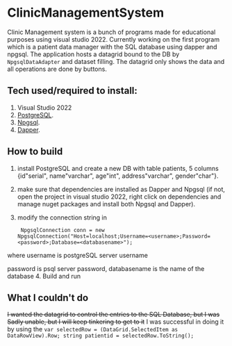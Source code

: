 # ClinicManagementSystem
Clinic Management system is a bunch of programs made for educational purposes using visual studio 2022. Currently working on the first program which is a patient data manager with the SQL database using dapper and npgsql. The application hosts a datagrid bound to the DB by ```NpgsqlDataAdapter``` and dataset filling. The datagrid only shows the data and all operations are done by buttons.  

## Tech used/required to install:
1. Visual Studio 2022
2. [PostgreSQL](https://github.com/postgres/postgres).
3. [Npgsql](https://github.com/npgsql/npgsql).
4. [Dapper](https://github.com/DapperLib/Dapper).

## How to build
1. install PostgreSQL and create a new DB with table patients, 5 columns {id"serial", name"varchar", age"int", address"varchar", gender"char"}.
2. make sure that dependencies are installed as Dapper and Npgsql (if not, open the project in visual studio 2022, right click on dependencies and manage nuget packages and install both Npgsql and Dapper).
3. modify the connection string in

    ``` NpgsqlConnection conn = new NpgsqlConnection("Host=localhost;Username=<username>;Password=<password>;Database=<databasename>");```
   
where username is postgreSQL server username

password is psql server password, databasename is the name of the database
4. Build and run

## What I couldn't do
~~I wanted the datagrid to control the entries to the SQL Database, but I was Sadly unable, but I will keep tinkering to get to it~~ 
I was successful in doing it by using the 
``` var selectedRow = (DataGrid.SelectedItem as DataRowView).Row; string patientid = selectedRow.ToString(); ```
